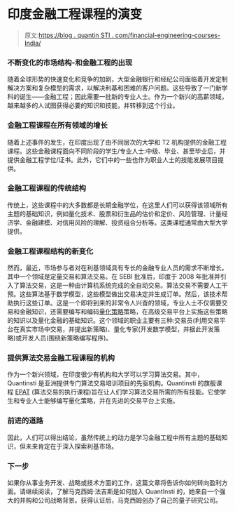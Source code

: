 # 印度金融工程课程的演变

> 原文:[https://blog . quantin STI . com/financial-engineering-courses-India/](https://blog.quantinsti.com/financial-engineering-courses-india/)

### 不断变化的市场结构-和金融工程的出现

随着全球形势的快速变化和竞争的加剧，大型金融银行和经纪公司面临着开发定制解决方案和复杂模型的需求，以解决利基和困难的客户问题。这些导致了一门新学科的诞生——金融工程；因此需要一批新的专业人士。作为一个新兴的高薪领域，越来越多的人试图获得必要的知识和技能，并转移到这个行业。

### 金融工程课程在所有领域的增长

随着上述事件的发生，在印度出现了由不同层次的大学和 T2 机构提供的金融工程课程。这些金融课程面向不同阶段的学生/专业人士:中级、毕业、甚至毕业后，并提供金融工程学位/证书。此外，它们中的一些也作为职业人士的技能发展项目提供。

### 金融工程课程的传统结构

传统上，这些课程中的大多数都是长期金融学位，在这里人们可以获得该领域所有主题的基础知识，例如量化技术、股票和衍生品的估价和定价、风险管理、计量经济学、金融建模、对信用风险的理解、投资组合分析等。这类课程通常由大型大学提供。

### 金融工程课程结构的新变化

然而，最近，市场参与者对在利基领域具有专长的金融专业人员的需求不断增长。其中一个领域是定量交易和算法交易。在 SEBI 批准后，印度于 2008 年批准并引入了算法交易，这是一种由计算机系统完成的全自动交易。算法交易不需要人工干预。这些算法基于数学模型，这些模型做出交易决定并生成订单。然后，该技术帮助执行这些订单。这是一个即将到来的非常令人兴奋的领域，专业人士不仅需要交易和金融知识，还需要编写和编码[量化策略](https://quantra.quantinsti.com/course/quantitative-trading-strategies-models)策略，在高级交易平台上实施这些策略的知识以及量化金融的基础知识。这个领域的职业主要有三种:交易员(利用交易平台在真实市场中交易，并提出新策略)、量化专家(开发数学模型，并据此开发策略)或开发人员(围绕新策略编写程序)。

### 提供算法交易金融工程课程的机构

作为一个新兴领域，在印度很少有机构和大学可以学习算法交易。其中，Quantinsti 是亚洲提供专门算法交易培训项目的先驱机构。Quantinsti 的旗舰课程 [EPAT](https://www.quantinsti.com/courses/epat/) (算法交易的执行课程)旨在让人们学习算法交易所需的所有技能。它使学生和专业人士能够编写量化策略，并在先进的交易平台上实施。

### 前进的道路

因此，人们可以得出结论，虽然传统上的动力是学习金融工程中所有主题的基础知识，但未来肯定在于深入探索利基市场。

### **下一步**

如果你从事业务开发、战略或技术方面的工作，这篇文章将告诉你如何转向盈利方面。请继续阅读，了解马克西姆·法吉斯是如何加入 QuantInsti 的，她来自一个强大的并购和公司战略背景。获得认证后，马克西姆创办了自己的量子研究公司。